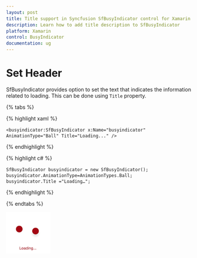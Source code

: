 ```yaml
---
layout: post
title: Title support in Syncfusion SfBusyIndicator control for Xamarin.Forms
description: Learn how to add title description to SfBusyIndicator
platform: Xamarin
control: BusyIndicator
documentation: ug
---
```

# Set Header

SfBusyIndicator provides option to set the text that indicates the information related to loading. This can be done using `Title` property.

{% tabs %}

{% highlight xaml %}

	<busyindicator:SfBusyIndicator x:Name="busyindicator" AnimationType="Ball" Title="Loading..." />
	
{% endhighlight %}

{% highlight c# %}

	SfBusyIndicator busyindicator = new SfBusyIndicator();
	busyindicator.AnimationType=AnimationTypes.Ball;
	busyindicator.Title ="Loading…";

{% endhighlight %}

{% endtabs %}

![](images/Title.png) 


